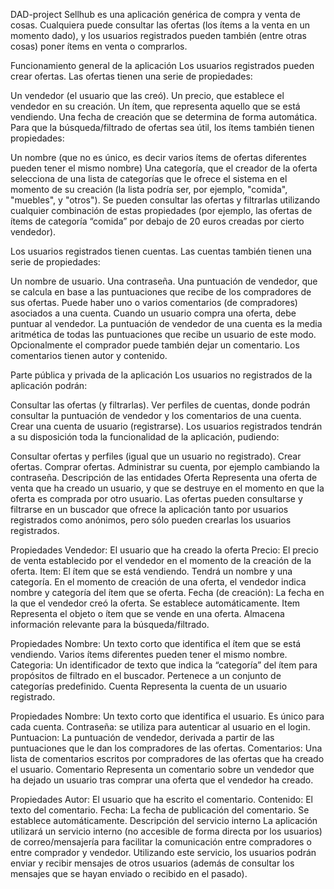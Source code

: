 DAD-project
Sellhub es una aplicación genérica de compra y venta de cosas. Cualquiera puede consultar las ofertas (los ítems a la venta en un momento dado), y los usuarios registrados pueden también (entre otras cosas) poner ítems en venta o comprarlos.

Funcionamiento general de la aplicación
Los usuarios registrados pueden crear ofertas. Las ofertas tienen una serie de propiedades:

Un vendedor (el usuario que las creó).
Un precio, que establece el vendedor en su creación.
Un ítem, que representa aquello que se está vendiendo.
Una fecha de creación que se determina de forma automática.
Para que la búsqueda/filtrado de ofertas sea útil, los ítems también tienen propiedades:

Un nombre (que no es único, es decir varios ítems de ofertas diferentes pueden tener el mismo nombre)
Una categoría, que el creador de la oferta selecciona de una lista de categorías que le ofrece el sistema en el momento de su creación (la lista podría ser, por ejemplo, "comida", "muebles", y "otros").
Se pueden consultar las ofertas y filtrarlas utilizando cualquier combinación de estas propiedades (por ejemplo, las ofertas de ítems de categoría “comida” por debajo de 20 euros creadas por cierto vendedor).

Los usuarios registrados tienen cuentas. Las cuentas también tienen una serie de propiedades:

Un nombre de usuario.
Una contraseña.
Una puntuación de vendedor, que se calcula en base a las puntuaciones que recibe de los compradores de sus ofertas.
Puede haber uno o varios comentarios (de compradores) asociados a una cuenta.
Cuando un usuario compra una oferta, debe puntuar al vendedor. La puntuación de vendedor de una cuenta es la media aritmética de todas las puntuaciones que recibe un usuario de este modo. Opcionalmente el comprador puede también dejar un comentario. Los comentarios tienen autor y contenido.

Parte pública y privada de la aplicación
Los usuarios no registrados de la aplicación podrán:

Consultar las ofertas (y filtrarlas).
Ver perfiles de cuentas, donde podrán consultar la puntuación de vendedor y los comentarios de una cuenta.
Crear una cuenta de usuario (registrarse).
Los usuarios registrados tendrán a su disposición toda la funcionalidad de la aplicación, pudiendo:

Consultar ofertas y perfiles (igual que un usuario no registrado).
Crear ofertas.
Comprar ofertas.
Administrar su cuenta, por ejemplo cambiando la contraseña.
Descripción de las entidades
Oferta
Representa una oferta de venta que ha creado un usuario, y que se destruye en el momento en que la oferta es comprada por otro usuario. Las ofertas pueden consultarse y filtrarse en un buscador que ofrece la aplicación tanto por usuarios registrados como anónimos, pero sólo pueden crearlas los usuarios registrados.

Propiedades
Vendedor: El usuario que ha creado la oferta
Precio: El precio de venta establecido por el vendedor en el momento de la creación de la oferta.
Item: El ítem que se está vendiendo. Tendrá un nombre y una categoría. En el momento de creación de una oferta, el vendedor indica nombre y categoría del ítem que se oferta.
Fecha (de creación): La fecha en la que el vendedor creó la oferta. Se establece automáticamente.
Item
Representa el objeto o ítem que se vende en una oferta. Almacena información relevante para la búsqueda/filtrado.

Propiedades
Nombre: Un texto corto que identifica el ítem que se está vendiendo. Varios ítems diferentes pueden tener el mismo nombre.
Categoria: Un identificador de texto que indica la “categoría” del ítem para propósitos de filtrado en el buscador. Pertenece a un conjunto de categorías predefinido.
Cuenta
Representa la cuenta de un usuario registrado.

Propiedades
Nombre: Un texto corto que identifica el usuario. Es único para cada cuenta.
Contraseña: se utiliza para autenticar al usuario en el login.
Puntuacion: La puntuación de vendedor, derivada a partir de las puntuaciones que le dan los compradores de las ofertas.
Comentarios: Una lista de comentarios escritos por compradores de las ofertas que ha creado el usuario.
Comentario
Representa un comentario sobre un vendedor que ha dejado un usuario tras comprar una oferta que el vendedor ha creado.

Propiedades
Autor: El usuario que ha escrito el comentario.
Contenido: El texto del comentario.
Fecha: La fecha de publicación del comentario. Se establece automáticamente.
Descripción del servicio interno
La aplicación utilizará un servicio interno (no accesible de forma directa por los usuarios) de correo/mensajería para facilitar la comunicación entre compradores o entre comprador y vendedor. Utilizando este servicio, los usuarios podrán enviar y recibir mensajes de otros usuarios (además de consultar los mensajes que se hayan enviado o recibido en el pasado).